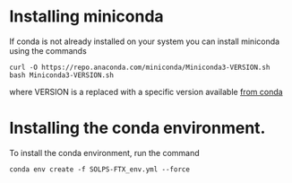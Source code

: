 # Installing miniconda
If conda is not already installed on your system you can install miniconda using the commands
```
curl -O https://repo.anaconda.com/miniconda/Miniconda3-VERSION.sh
bash Miniconda3-VERSION.sh
```
where VERSION is a replaced with a specific version available [from conda](https://docs.conda.io/en/latest/miniconda.html)

# Installing the conda environment.
To install the conda environment, run the command

```
conda env create -f SOLPS-FTX_env.yml --force
```
